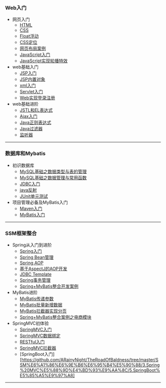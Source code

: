 

 ### Web入门

+ 网页入门
  - [HTML](https://github.com/ARainyNight/TheRoadOfBaldness/tree/master/web%E5%85%A5%E9%97%A8/1.%E7%BD%91%E9%A1%B5%E6%90%AD%E5%BB%BA%E5%85%A5%E9%97%A8/1.HTML%E5%AD%A6%E4%B9%A0)
  - [CSS](https://github.com/ARainyNight/TheRoadOfBaldness/tree/master/web%E5%85%A5%E9%97%A8/1.%E7%BD%91%E9%A1%B5%E6%90%AD%E5%BB%BA%E5%85%A5%E9%97%A8/2.CSS%E5%AD%A6%E4%B9%A0)
  - [Float浮动](https://github.com/ARainyNight/TheRoadOfBaldness/tree/master/web%E5%85%A5%E9%97%A8/1.%E7%BD%91%E9%A1%B5%E6%90%AD%E5%BB%BA%E5%85%A5%E9%97%A8/3.float%E6%B5%AE%E5%8A%A8)
  - [CSS定位](https://github.com/ARainyNight/TheRoadOfBaldness/tree/master/web%E5%85%A5%E9%97%A8/1.%E7%BD%91%E9%A1%B5%E6%90%AD%E5%BB%BA%E5%85%A5%E9%97%A8/4.CSS%E5%AE%9A%E4%BD%8D)
  - [网页布局案例](https://github.com/ARainyNight/TheRoadOfBaldness/tree/master/web%E5%85%A5%E9%97%A8/1.%E7%BD%91%E9%A1%B5%E6%90%AD%E5%BB%BA%E5%85%A5%E9%97%A8/5.%E7%BD%91%E9%A1%B5%E5%B8%83%E5%B1%80%E6%A1%88%E4%BE%8B/%E6%BA%90%E7%A0%81)
  - [JavaScript入门](https://github.com/ARainyNight/TheRoadOfBaldness/tree/master/web%E5%85%A5%E9%97%A8/1.%E7%BD%91%E9%A1%B5%E6%90%AD%E5%BB%BA%E5%85%A5%E9%97%A8/6.JavaScript%E5%85%A5%E9%97%A8)
  - [JavaScript实现轮播特效](https://github.com/ARainyNight/TheRoadOfBaldness/tree/master/web%E5%85%A5%E9%97%A8/1.%E7%BD%91%E9%A1%B5%E6%90%AD%E5%BB%BA%E5%85%A5%E9%97%A8/7.JavaScript%E5%AE%9E%E7%8E%B0%E8%BD%AE%E6%92%AD%E7%89%B9%E6%95%88/%E6%BA%90%E7%A0%81)
+ web基础入门
  - [JSP入门](https://github.com/ARainyNight/TheRoadOfBaldness/tree/master/web%E5%85%A5%E9%97%A8/2.javaweb%E5%9F%BA%E7%A1%80%E5%85%A5%E9%97%A8/1.JSP%E5%85%A5%E9%97%A8)
  - [JSP内置对象](https://github.com/ARainyNight/TheRoadOfBaldness/tree/master/web%E5%85%A5%E9%97%A8/2.javaweb%E5%9F%BA%E7%A1%80%E5%85%A5%E9%97%A8/2.JSP%E5%86%85%E7%BD%AE%E5%AF%B9%E8%B1%A1)
  - [xml入门](https://github.com/ARainyNight/TheRoadOfBaldness/tree/master/web%E5%85%A5%E9%97%A8/2.javaweb%E5%9F%BA%E7%A1%80%E5%85%A5%E9%97%A8/3.xml%E5%85%A5%E9%97%A8)
  - [Servlet入门](https://github.com/ARainyNight/TheRoadOfBaldness/tree/master/web%E5%85%A5%E9%97%A8/2.javaweb%E5%9F%BA%E7%A1%80%E5%85%A5%E9%97%A8/4.Servlet%E5%85%A5%E9%97%A8)
  - [Web实现登录注册](https://github.com/ARainyNight/TheRoadOfBaldness/tree/master/web%E5%85%A5%E9%97%A8/2.javaweb%E5%9F%BA%E7%A1%80%E5%85%A5%E9%97%A8/5.web%E5%AE%9E%E7%8E%B0%E7%99%BB%E5%BD%95%E6%B3%A8%E5%86%8C%E5%8A%9F%E8%83%BD)
+ web基础进阶
  - [JSTL和EL表达式](https://github.com/ARainyNight/TheRoadOfBaldness/tree/master/web%E5%85%A5%E9%97%A8/3.javaweb%E5%9F%BA%E7%A1%80%E8%BF%9B%E9%98%B6/1.JSTL%E5%92%8CEL%E8%A1%A8%E8%BE%BE%E5%BC%8F)
  - [Ajax入门](https://github.com/ARainyNight/TheRoadOfBaldness/tree/master/web%E5%85%A5%E9%97%A8/3.javaweb%E5%9F%BA%E7%A1%80%E8%BF%9B%E9%98%B6/2.Ajax%E5%85%A5%E9%97%A8)
  - [Java正则表达式](https://github.com/ARainyNight/TheRoadOfBaldness/tree/master/web%E5%85%A5%E9%97%A8/3.javaweb%E5%9F%BA%E7%A1%80%E8%BF%9B%E9%98%B6/3.Java%E6%AD%A3%E5%88%99%E8%A1%A8%E8%BE%BE%E5%BC%8F)
  - [Java过滤器](https://github.com/ARainyNight/TheRoadOfBaldness/tree/master/web%E5%85%A5%E9%97%A8/3.javaweb%E5%9F%BA%E7%A1%80%E8%BF%9B%E9%98%B6/4.Java%E8%BF%87%E6%BB%A4%E5%99%A8)
  - [监听器](https://github.com/ARainyNight/TheRoadOfBaldness/tree/master/web%E5%85%A5%E9%97%A8/3.javaweb%E5%9F%BA%E7%A1%80%E8%BF%9B%E9%98%B6/5.%E7%9B%91%E5%90%AC%E5%99%A8)



-----

### 数据库和Mybatis

+ 初识数据库
  - [MySQL基础之数据类型与表的管理](https://github.com/ARainyNight/TheRoadOfBaldness/tree/master/%E6%95%B0%E6%8D%AE%E5%BA%93%E5%92%8CMybatis/1.%E5%88%9D%E8%AF%86%E6%95%B0%E6%8D%AE%E5%BA%93%E6%93%8D%E4%BD%9C/1.MySQL%E5%9F%BA%E7%A1%80%E4%B9%8B%E6%95%B0%E6%8D%AE%E7%B1%BB%E5%9E%8B%E4%B8%8E%E8%A1%A8%E7%9A%84%E7%AE%A1%E7%90%86)
  - [MySQL基础之数据管理与常用函数](https://github.com/ARainyNight/TheRoadOfBaldness/tree/master/%E6%95%B0%E6%8D%AE%E5%BA%93%E5%92%8CMybatis/1.%E5%88%9D%E8%AF%86%E6%95%B0%E6%8D%AE%E5%BA%93%E6%93%8D%E4%BD%9C/2.MySQL%E5%9F%BA%E7%A1%80%E4%B9%8B%E6%95%B0%E6%8D%AE%E7%AE%A1%E7%90%86%E4%B8%8E%E5%B8%B8%E7%94%A8%E5%87%BD%E6%95%B0)
  - [JDBC入门](https://github.com/ARainyNight/TheRoadOfBaldness/tree/master/%E6%95%B0%E6%8D%AE%E5%BA%93%E5%92%8CMybatis/1.%E5%88%9D%E8%AF%86%E6%95%B0%E6%8D%AE%E5%BA%93%E6%93%8D%E4%BD%9C/3.JDBC%E5%85%A5%E9%97%A8)
  - [java反射](https://github.com/ARainyNight/TheRoadOfBaldness/tree/master/%E6%95%B0%E6%8D%AE%E5%BA%93%E5%92%8CMybatis/1.%E5%88%9D%E8%AF%86%E6%95%B0%E6%8D%AE%E5%BA%93%E6%93%8D%E4%BD%9C/4.JAVA%E5%8F%8D%E5%B0%84)
  - [JUnit单元测试](https://github.com/ARainyNight/TheRoadOfBaldness/tree/master/%E6%95%B0%E6%8D%AE%E5%BA%93%E5%92%8CMybatis/1.%E5%88%9D%E8%AF%86%E6%95%B0%E6%8D%AE%E5%BA%93%E6%93%8D%E4%BD%9C/5.JUnit%E5%85%A5%E9%97%A8)
+ 项目管理必备及MyBatis入门
  - [Maven入门](https://github.com/ARainyNight/TheRoadOfBaldness/tree/master/%E6%95%B0%E6%8D%AE%E5%BA%93%E5%92%8CMybatis/2.%E9%A1%B9%E7%9B%AE%E7%AE%A1%E7%90%86%E5%BF%85%E5%A4%87%E5%8F%8AMyBatis%E5%85%A5%E9%97%A8/1.Maven%E5%85%A5%E9%97%A8)
  - [MyBatis入门](https://github.com/ARainyNight/TheRoadOfBaldness/tree/master/%E6%95%B0%E6%8D%AE%E5%BA%93%E5%92%8CMybatis/2.%E9%A1%B9%E7%9B%AE%E7%AE%A1%E7%90%86%E5%BF%85%E5%A4%87%E5%8F%8AMyBatis%E5%85%A5%E9%97%A8/3.MyBatis%E5%85%A5%E9%97%A8)

-----

### SSM框架整合

+ Spring从入门到进阶
  - [Spring入门](https://github.com/ARainyNight/TheRoadOfBaldness/tree/master/SSM%E6%A1%86%E6%9E%B6%E6%95%B4%E5%90%88/1.Spring%E4%BB%8E%E5%85%A5%E9%97%A8%E5%88%B0%E8%BF%9B%E9%98%B6/1.Spring%E5%85%A5%E9%97%A8)
  - [Spring Bean管理](https://github.com/ARainyNight/TheRoadOfBaldness/tree/master/SSM%E6%A1%86%E6%9E%B6%E6%95%B4%E5%90%88/1.Spring%E4%BB%8E%E5%85%A5%E9%97%A8%E5%88%B0%E8%BF%9B%E9%98%B6/2.Spring%20Bean%E7%AE%A1%E7%90%86)
  - [Spring AOP](https://github.com/ARainyNight/TheRoadOfBaldness/tree/master/SSM%E6%A1%86%E6%9E%B6%E6%95%B4%E5%90%88/1.Spring%E4%BB%8E%E5%85%A5%E9%97%A8%E5%88%B0%E8%BF%9B%E9%98%B6/3.Spring%20AOP)
  - [基于AspectJ的AOP开发](https://github.com/ARainyNight/TheRoadOfBaldness/tree/master/SSM%E6%A1%86%E6%9E%B6%E6%95%B4%E5%90%88/1.Spring%E4%BB%8E%E5%85%A5%E9%97%A8%E5%88%B0%E8%BF%9B%E9%98%B6/4.%E5%9F%BA%E4%BA%8EAspectJ%E7%9A%84AOP%E5%BC%80%E5%8F%91)
  - [JDBC Template](https://github.com/ARainyNight/TheRoadOfBaldness/tree/master/SSM%E6%A1%86%E6%9E%B6%E6%95%B4%E5%90%88/1.Spring%E4%BB%8E%E5%85%A5%E9%97%A8%E5%88%B0%E8%BF%9B%E9%98%B6/5.JDBC%20Template)
  - [Spring事务管理](https://github.com/ARainyNight/TheRoadOfBaldness/tree/master/SSM%E6%A1%86%E6%9E%B6%E6%95%B4%E5%90%88/1.Spring%E4%BB%8E%E5%85%A5%E9%97%A8%E5%88%B0%E8%BF%9B%E9%98%B6/6.Spring%E4%BA%8B%E5%8A%A1%E7%AE%A1%E7%90%86)
  - [Spring+MyBatis整合开发案例](https://github.com/ARainyNight/TheRoadOfBaldness/tree/master/SSM%E6%A1%86%E6%9E%B6%E6%95%B4%E5%90%88/1.Spring%E4%BB%8E%E5%85%A5%E9%97%A8%E5%88%B0%E8%BF%9B%E9%98%B6/7.Spring%2BMyBatis%E6%95%B4%E5%90%88%E5%BC%80%E5%8F%91%E6%A1%88%E4%BE%8B)
+ MyBatis进阶
  - [MyBatis传递参数](https://github.com/ARainyNight/TheRoadOfBaldness/tree/master/SSM%E6%A1%86%E6%9E%B6%E6%95%B4%E5%90%88/2.MyBatis%E8%BF%9B%E9%98%B6/1.MyBatis%E4%BC%A0%E9%80%92%E5%8F%82%E6%95%B0)
  - [MyBatis批量新增数据](https://github.com/ARainyNight/TheRoadOfBaldness/tree/master/SSM%E6%A1%86%E6%9E%B6%E6%95%B4%E5%90%88/2.MyBatis%E8%BF%9B%E9%98%B6/2.MyBatis%E6%89%B9%E9%87%8F%E6%96%B0%E5%A2%9E%E6%95%B0%E6%8D%AE)
  - [MyBatis拦截器实现分页](https://github.com/ARainyNight/TheRoadOfBaldness/tree/master/SSM%E6%A1%86%E6%9E%B6%E6%95%B4%E5%90%88/2.MyBatis%E8%BF%9B%E9%98%B6/3.MyBatis%E6%8B%A6%E6%88%AA%E5%99%A8%E5%AE%9E%E7%8E%B0%E5%88%86%E9%A1%B5)
  - [Spring+MyBatis整合案例之电商模块](https://github.com/ARainyNight/TheRoadOfBaldness/tree/master/SSM%E6%A1%86%E6%9E%B6%E6%95%B4%E5%90%88/2.MyBatis%E8%BF%9B%E9%98%B6/4.Spring%2BMybatis%E6%95%B4%E5%90%88%E6%A1%88%E4%BE%8B%E4%B9%8B%E7%94%B5%E5%95%86%E6%A8%A1%E5%9D%97)
+ SpringMVC初体验
  - [SpringMVC入门](https://github.com/ARainyNight/TheRoadOfBaldness/tree/master/SSM%E6%A1%86%E6%9E%B6%E6%95%B4%E5%90%88/3.Spring%20MVC%E5%88%9D%E4%BD%93%E9%AA%8C/1.Spring%20MVC%E5%85%A5%E9%97%A8)
  - [SpringMVC数据绑定](https://github.com/ARainyNight/TheRoadOfBaldness/tree/master/SSM%E6%A1%86%E6%9E%B6%E6%95%B4%E5%90%88/3.Spring%20MVC%E5%88%9D%E4%BD%93%E9%AA%8C/2.SpringMVC%E6%95%B0%E6%8D%AE%E7%BB%91%E5%AE%9A)
  - [RESTful入门](https://github.com/ARainyNight/TheRoadOfBaldness/tree/master/SSM%E6%A1%86%E6%9E%B6%E6%95%B4%E5%90%88/3.Spring%20MVC%E5%88%9D%E4%BD%93%E9%AA%8C/3.RESTful%E5%85%A5%E9%97%A8)
  - [SpringMVC拦截器](https://github.com/ARainyNight/TheRoadOfBaldness/tree/master/SSM%E6%A1%86%E6%9E%B6%E6%95%B4%E5%90%88/3.Spring%20MVC%E5%88%9D%E4%BD%93%E9%AA%8C/4.SpringMVC%E6%8B%A6%E6%88%AA%E5%99%A8)
  - [SpringBoot入门][https://github.com/ARainyNight/TheRoadOfBaldness/tree/master/SSM%E6%A1%86%E6%9E%B6%E6%95%B4%E5%90%88/3.Spring%20MVC%E5%88%9D%E4%BD%93%E9%AA%8C/5.SpringBoot%E5%85%A5%E9%97%A8]

---

